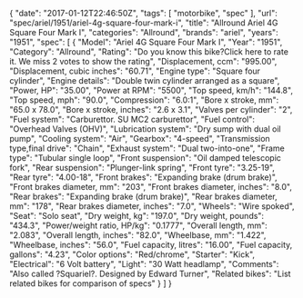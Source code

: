 {
    "date": "2017-01-12T22:46:50Z",
    "tags": [
        "motorbike",
        "spec"
    ],
    "url": "spec\/ariel\/1951\/ariel-4g-square-four-mark-i",
    "title": "Allround Ariel 4G Square Four Mark I",
    "categories": "Allround",
    "brands": "ariel",
    "years": "1951",
    "spec": [
        {
            "Model": "Ariel 4G Square Four Mark I",
            "Year": "1951",
            "Category": "Allround",
            "Rating": "Do you know this bike?Click here to rate it. We miss 2 votes to show the rating",
            "Displacement, ccm": "995.00",
            "Displacement, cubic inches": "60.71",
            "Engine type": "Square four cylinder",
            "Engine details": "Double twin cylinder arranged as a square",
            "Power, HP": "35.00",
            "Power at RPM": "5500",
            "Top speed, km\/h": "144.8",
            "Top speed, mph": "90.0",
            "Compression": "6.0:1",
            "Bore x stroke, mm": "65.0 x 78.0",
            "Bore x stroke, inches": "2.6 x 3.1",
            "Valves per cylinder": "2",
            "Fuel system": "Carburettor. SU MC2 carburettor",
            "Fuel control": "Overhead Valves (OHV)",
            "Lubrication system": "Dry sump with dual oil pump",
            "Cooling system": "Air",
            "Gearbox": "4-speed",
            "Transmission type,final drive": "Chain",
            "Exhaust system": "Dual two-into-one",
            "Frame type": "Tubular single loop",
            "Front suspension": "Oil damped telescopic fork",
            "Rear suspension": "Plunger-link spring",
            "Front tyre": "3.25-19",
            "Rear tyre": "4.00-18",
            "Front brakes": "Expanding brake (drum brake)",
            "Front brakes diameter, mm": "203",
            "Front brakes diameter, inches": "8.0",
            "Rear brakes": "Expanding brake (drum brake)",
            "Rear brakes diameter, mm": "178",
            "Rear brakes diameter, inches": "7.0",
            "Wheels": "Wire spoked",
            "Seat": "Solo seat",
            "Dry weight, kg": "197.0",
            "Dry weight, pounds": "434.3",
            "Power\/weight ratio, HP\/kg": "0.1777",
            "Overall length, mm": "2.083",
            "Overall length, inches": "82.0",
            "Wheelbase, mm": "1.422",
            "Wheelbase, inches": "56.0",
            "Fuel capacity, litres": "16.00",
            "Fuel capacity, gallons": "4.23",
            "Color options": "Red\/chrome",
            "Starter": "Kick",
            "Electrical": "6 Volt battery",
            "Light": "30 Watt headlamp",
            "Comments": "Also called ?Squariel?. Designed by Edward Turner",
            "Related bikes": "List related bikes for comparison of specs"
        }
    ]
}